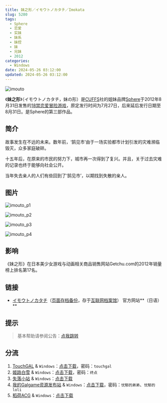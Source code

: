 ```yaml
---
title: 妹之形／イモウトノカタチ／Imokata
slug: 5280
tags:
  - Sphere
  - 恋爱
  - 实妹
  - 妹系
  - 妹控
  - 妹
  - 兄妹
  - 2012
categories:
  - Windows
date: 2024-05-26 03:12:00
updated: 2024-05-26 03:12:00
---
```


![imouto](https://static.saop.cc/vns/img/imouto.webp)

《**妹之形**》（イモウトノカタチ，妹の形）是[CUFFS](https://zh.wikipedia.org/wiki/CUFFS)社的姐妹品牌[Sphere](https://zh.wikipedia.org/wiki/Sphere)于2012年8月31日发售的[18禁](https://zh.wikipedia.org/wiki/日本成人遊戲)[恋爱冒险游戏](https://zh.wikipedia.org/wiki/戀愛冒險遊戲)，原定发行时间为7月27日，后来延后发行日期至8月31日。是Sphere的第三部作品。

<!-- more -->

## 简介

故事发生在不远的未来。数年前，‘鹄见市’由于一场实验都市计划引发的灾难濒临毁灭，众多家庭破碎。

十五年后，在原来的市民的努力下，城市再一次得到了复兴。并且，关于过去灾难的记录也终于能够向社会公开。

当年失去亲人的人们有些回到了‘鹄见市’，以期找到失散的亲人。

## 图片

![imouto_p1](https://static.saop.cc/vns/img/imouto_p1.webp)

![imouto_p2](https://static.saop.cc/vns/img/imouto_p2.webp)

![imouto_p3](https://static.saop.cc/vns/img/imouto_p3.webp)

![imouto_p4](https://static.saop.cc/vns/img/imouto_p4.webp)

## 影响

《妹之形》在日本美少女游戏与动画相关商品销售网站Getchu.com的2012年销量榜上排名第17名。

## 链接

- [イモウトノカタチ](http://www.cuffs-sphere.jp/products/imouto/)（[页面存档备份](https://web.archive.org/web/20120328012825/http://www.cuffs-sphere.jp/products/imouto/)，存于[互联网档案馆](https://zh.wikipedia.org/wiki/互联网档案馆)） 官方网站**（日语）**

## 提示

> 基本帮助请参阅公告：[点我跳转](/p/announcement/)

## 分流

1. [TouchGAL](https://www.touchgal.io/) & `Windows`：[点击下载](https://pan.touchgal.net/s/d2BTb)，密码：`touchgal`
2. [姬路白雪](https://pan.jlbx.xyz/) & `Windows`：[点击下载](https://pan.jlbx.xyz/?s=%E5%A6%B9%E4%B9%8B%E5%BD%A2)，密码：`终点`
3. [失落小站](https://www.shinnku.com/) & `Windows`：[点击下载](https://www.shinnku.com/api/download/0/win/%E5%A6%B9%E4%B9%8B%E5%BD%A2.7z)
4. [我的Galgame资源发布站](https://www.ttloli.com/) & `Windows`：[点击下载](https://www.ttloli.com/meizhixing.html)，密码：`忧郁的弟弟`、`忧郁的loli`
5. [稻荷ACG](https://amoebi.com/) & `Windows`：[点击下载](https://sakustar.me/art/908)

